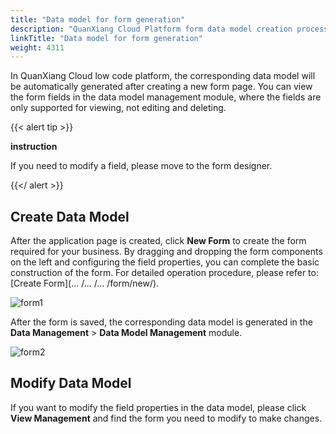 ```yaml
---
title: "Data model for form generation"
description: "QuanXiang Cloud Platform form data model creation process"
linkTitle: "Data model for form generation"
weight: 4311
---
```


In QuanXiang Cloud low code platform, the corresponding data model will be automatically generated after creating a new form page. You can view the form fields in the data model management module, where the fields are only supported for viewing, not editing and deleting.

{{< alert tip >}}

**instruction**

If you need to modify a field, please move to the form designer.

{{</ alert >}}

## Create Data Model

After the application page is created, click **New Form** to create the form required for your business. By dragging and dropping the form components on the left and configuring the field properties, you can complete the basic construction of the form. For detailed operation procedure, please refer to: [Create Form](... /... /... /form/new/).

![form1](/images/manual/data_models/form1.png)

After the form is saved, the corresponding data model is generated in the **Data Management** > **Data Model Management** module.

![form2](/images/manual/data_models/form2.png)

## Modify Data Model 

If you want to modify the field properties in the data model, please click **View Management** and find the form you need to modify to make changes.

